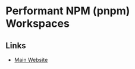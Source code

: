# Performant NPM (pnpm) Workspaces

<!--
https://github.com/feriekolonien/site
-->

## Links

- [Main Website](https://pnpm.io/workspaces)

<!--
pnpm build -w -- --scope='rust-adventure' --includeDependencies
-->
